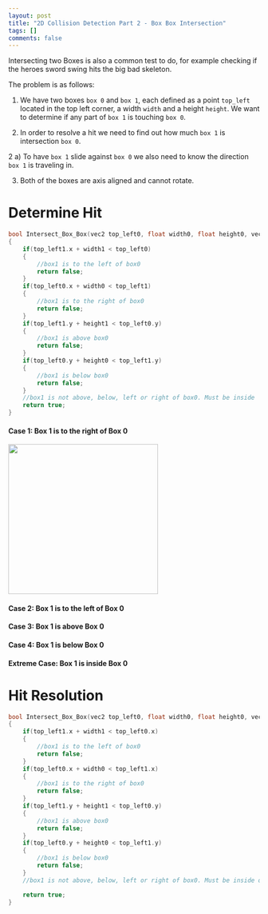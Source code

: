 ```yaml
---
layout: post
title: "2D Collision Detection Part 2 - Box Box Intersection"
tags: []
comments: false
---
```

Intersecting two Boxes is also a common test to do, for example checking if the heroes sword swing hits the big bad skeleton.

The problem is as follows:

1) We have two boxes `box 0` and `box 1`, each defined as a point `top_left` located in the top left corner, a width `width` and a height `height`. We want to determine if any part of `box 1` is touching `box 0`.

2) In order to resolve a hit we need to find out how much `box 1` is intersection `box 0`.

2 a) To have `box 1` slide against `box 0` we also need to know the direction `box 1` is traveling in.

3) Both of the boxes are axis aligned and cannot rotate.

# Determine Hit

```cpp
bool Intersect_Box_Box(vec2 top_left0, float width0, float height0, vec2 top_left1, float width1, float height0)
{
    if(top_left1.x + width1 < top_left0)
    {
        //box1 is to the left of box0
        return false;
    }
    if(top_left0.x + width0 < top_left1)
    {
        //box1 is to the right of box0
        return false;
    }
    if(top_left1.y + height1 < top_left0.y)
    {
        //box1 is above box0
        return false;
    }
    if(top_left0.y + height0 < top_left1.y)
    {
        //box1 is below box0
        return false;
    }
    //box1 is not above, below, left or right of box0. Must be inside
    return true;
}
```

#### Case 1: Box 1 is to the right of Box 0
<div class="grid">
    <div class="unit one-third"></div>
    <div class="unit one-third image">
        <img src="{{ site.baseurl }}/images/circle-circle-intersection-1-no-collision.svg" width="300">
        <div class="image-text">
        </div>
    </div>
</div>


#### Case 2: Box 1 is to the left of Box 0


#### Case 3: Box 1 is above Box 0

#### Case 4: Box 1 is below Box 0

#### Extreme Case: Box 1 is inside Box 0

# Hit Resolution

```cpp
bool Intersect_Box_Box(vec2 top_left0, float width0, float height0, vec2 top_left1, float width1, float height0)
{
    if(top_left1.x + width1 < top_left0.x)
    {
        //box1 is to the left of box0
        return false;
    }
    if(top_left0.x + width0 < top_left1.x)
    {
        //box1 is to the right of box0
        return false;
    }
    if(top_left1.y + height1 < top_left0.y)
    {
        //box1 is above box0
        return false;
    }
    if(top_left0.y + height0 < top_left1.y)
    {
        //box1 is below box0
        return false;
    }
    //box1 is not above, below, left or right of box0. Must be inside or touching box0

    return true;
}
```